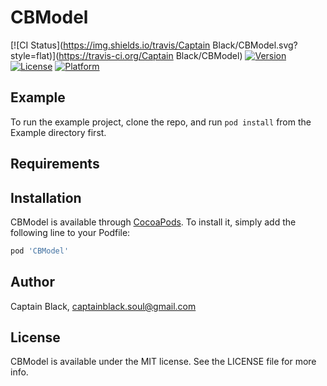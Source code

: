 # CBModel

[![CI Status](https://img.shields.io/travis/Captain Black/CBModel.svg?style=flat)](https://travis-ci.org/Captain Black/CBModel)
[![Version](https://img.shields.io/cocoapods/v/CBModel.svg?style=flat)](https://cocoapods.org/pods/CBModel)
[![License](https://img.shields.io/cocoapods/l/CBModel.svg?style=flat)](https://cocoapods.org/pods/CBModel)
[![Platform](https://img.shields.io/cocoapods/p/CBModel.svg?style=flat)](https://cocoapods.org/pods/CBModel)

## Example

To run the example project, clone the repo, and run `pod install` from the Example directory first.

## Requirements

## Installation

CBModel is available through [CocoaPods](https://cocoapods.org). To install
it, simply add the following line to your Podfile:

```ruby
pod 'CBModel'
```

## Author

Captain Black, captainblack.soul@gmail.com

## License

CBModel is available under the MIT license. See the LICENSE file for more info.
